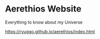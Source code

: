 # Aerethios Website
Everything to know about my Universe

https://ryuggo.github.io/aerethios/index.html
